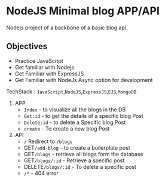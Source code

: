 # NodeJS  Minimal blog APP/API
Nodejs project of a backbone of a basic blog api.

## Objectives
   - Practice JavaScript
   - Get familiar with Nodejs
   - Get Familiar with ExpressJS
   - Get Familiar with NodeJs Async option for development

TechStack : ```JavaScript```,```NodeJS```,```ExpressJS```,```EJS```,```MongoDB```

1. APP
   - ```Index``` - to visualize all the blogs in the DB
   - ```Get:id``` - to get the details of a specific blog Post
   - ```Delete:id``` - to delete a Specific blog Post
   - ```create``` - To create a new blog Post
2. API 
   - ```/``` Redirect to ```/blogs```
   - GET```/add-blog``` - to create a boilerplate post
   - GET```/blogs``` - retrieve all blogs form the database
   - GET```/blogs/:id``` - Retrieve a specific post
   - DELETE```/blogs/:id``` - To delete a specific post 
   - ```/*``` - 404 error
